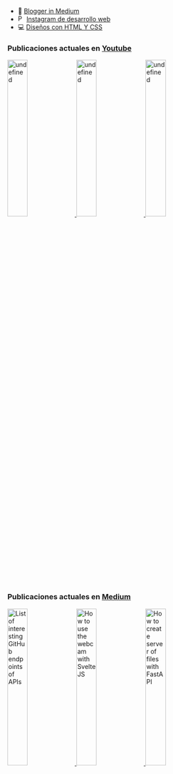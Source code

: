 
- 📙 [Blogger in Medium](https://nelsoncode019.medium.com/)
- <img src="https://cdn.jsdelivr.net/npm/simple-icons@3.0.1/icons/instagram.svg" alt="Perfil de Instagram de NelsonCode" height="15px" width="15px" /> [Instagram de desarrollo web](https://www.instagram.com/nelsoncode)
- 💻 [Diseños con HTML Y CSS](https://codepen.io/nelsoncode019)

###  Publicaciones actuales en [Youtube](https://www.youtube.com/channel/UCNtGnenu3-E363hcijzVt0w/featured)

<a href="https://www.youtube.com/watch?v=59Rydfp9aOM" target='_blank'>
     <img width='30%' src="https://i.ytimg.com/vi/59Rydfp9aOM/hqdefault.jpg" alt="undefined" />
   </a>
<a href="https://www.youtube.com/watch?v=2nRvVEVoEdY" target='_blank'>
     <img width='30%' src="https://i.ytimg.com/vi/2nRvVEVoEdY/hqdefault_live.jpg" alt="undefined" />
   </a>
<a href="https://www.youtube.com/watch?v=4j9QHkmder4" target='_blank'>
     <img width='30%' src="https://i.ytimg.com/vi/4j9QHkmder4/hqdefault_live.jpg" alt="undefined" />
   </a>


###  Publicaciones actuales en [Medium](https://medium.com/@nelsoncode019)

<a href="https://nelsoncode.medium.com/list-of-interesting-github-endpoints-of-apis-2dc8e8085c1e?source=rss-57948f2413ba------2" target='_blank'>
      <img width='30%' src=https://cdn-images-1.medium.com/max/1024/1*9F2LoIlWRg_RHA79qIdY9Q.png alt="List of interesting GitHub endpoints of APIs" />
    </a>
<a href="https://nelsoncode.medium.com/how-to-use-the-webcam-with-svelte-js-dc27670f10d7?source=rss-57948f2413ba------2" target='_blank'>
      <img width='30%' src="https://cdn-images-1.medium.com/max/1024/1*iKq0TFNJ6tlbrTZ7tKpbNw.png" alt="How to use the webcam with Svelte JS" />
    </a>
<a href="https://nelsoncode.medium.com/how-to-create-server-of-files-with-fastapi-9acb5500c7cd?source=rss-57948f2413ba------2" target='_blank'>
      <img width='30%' src="https://cdn-images-1.medium.com/max/1024/1*7Jv1fGhNHI3PYEqr1kjQQg.png" alt="How to create server of files with FastAPI" />
    </a>




